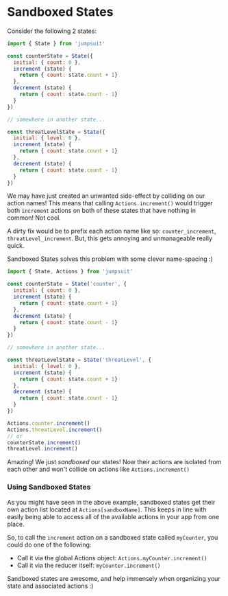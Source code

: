 # Sandboxed States

Consider the following 2 states:
```javascript
import { State } from 'jumpsuit'

const counterState = State({
  initial: { count: 0 },
  increment (state) {
    return { count: state.count + 1}
  },
  decrement (state) {
    return { count: state.count - 1}
  }
})

// somewhere in another state...

const threatLevelState = State({
  initial: { level: 0 },
  increment (state) {
    return { count: state.count + 1}
  },
  decrement (state) {
    return { count: state.count - 1}
  }
})
```

We may have just created an unwanted side-effect by colliding on our action names! This means that calling `Actions.increment()` would trigger both `increment` actions on both of these states that have nothing in common! Not cool.

A dirty fix would be to prefix each action name like so: `counter_increment`, `threatLevel_increment`. But, this gets annoying and unmanageable really quick.

Sandboxed States solves this problem with some clever name-spacing :)

```javascript
import { State, Actions } from 'jumpsuit'

const counterState = State('counter', {
  initial: { count: 0 },
  increment (state) {
    return { count: state.count + 1}
  },
  decrement (state) {
    return { count: state.count - 1}
  }
})

// somewhere in another state...

const threatLevelState = State('threatLevel', {
  initial: { level: 0 },
  increment (state) {
    return { count: state.count + 1}
  },
  decrement (state) {
    return { count: state.count - 1}
  }
})

Actions.counter.increment()
Actions.threatLevel.increment()
// or
counterState.increment()
threatLevel.increment()
```
Amazing!  We just *sandboxed* our states! Now their actions are isolated from each other and won't collide on actions like `Actions.increment()`

### Using Sandboxed States
As you might have seen in the above example, sandboxed states get their own action list located at `Actions[sandboxName]`.  This keeps in line with easily being able to access all of the available actions in your app from one place.

So, to call the `increment` action on a sandboxed state called `myCounter`, you could do one of the following:
- Call it via the global Actions object: `Actions.myCounter.increment()`
- Call it via the reducer itself: `myCounter.increment()`

Sandboxed states are awesome, and help immensely when organizing your state and associated actions :) 

